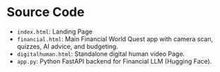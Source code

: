 # Source Code
- `index.html`: Landing Page
- `financial.html`: Main Financial World Quest app with camera scan, quizzes, AI advice, and budgeting. 
- `digitalhuman.html`: Standalone digital human video Page.
- `app.py`: Python FastAPI backend for Financial LLM (Hugging Face).